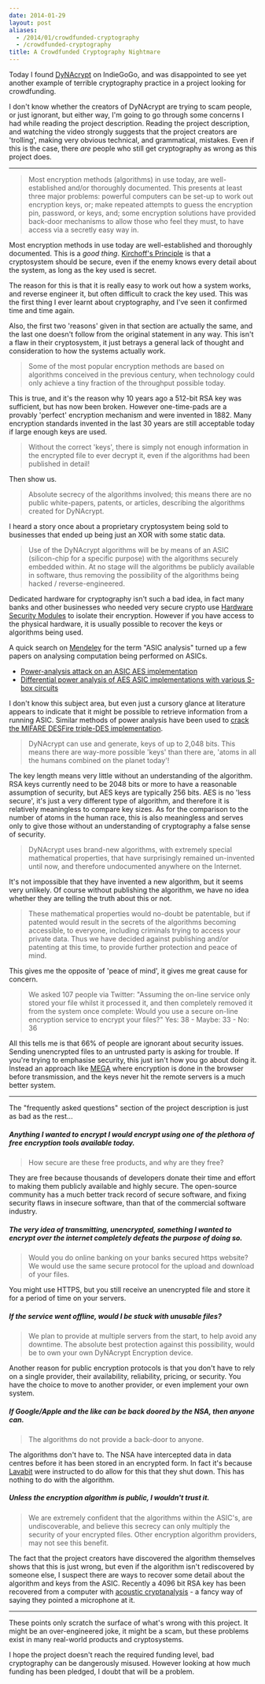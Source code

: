 ```yaml
---
date: 2014-01-29
layout: post
aliases:
  - /2014/01/crowdfunded-cryptography
  - /crowdfunded-cryptography
title: A Crowdfunded Cryptography Nightmare
---
```


Today I found [DyNAcrypt](http://www.indiegogo.com/projects/dynacrypt-introducing-the-fractalizing-random-abstraction-ciphering-transputer/x/4092978) on IndieGoGo, and was disappointed to see yet another example of terrible cryptography practice in a project looking for crowdfunding.

I don't know whether the creators of DyNAcrypt are trying to scam people, or just ignorant, but either way, I'm going to go through some concerns I had while reading the project description. Reading the project description, and watching the video strongly suggests that the project creators are 'trolling', making very obvious technical, and grammatical, mistakes. Even if this is the case, there _are_ people who still get cryptography as wrong as this project does.

---

> Most encryption methods (algorithms) in use today, are well-established and/or thoroughly documented. This presents at least three major problems: powerful computers can be set-up to work out encryption keys, or; make repeated attempts to guess the encryption pin, password, or keys, and; some encryption solutions have provided back-door mechanisms to allow those who feel they must, to have access via a secretly easy way in.

Most encryption methods in use today are well-established and thoroughly documented. This is a _good thing_. [Kirchoff's Principle](http://en.wikipedia.org/wiki/Kerckhoffs's_principle) is that a cryptosystem should be secure, even if the enemy knows every detail about the system, as long as the key used is secret.

The reason for this is that it is really easy to work out how a system works, and reverse engineer it, but often difficult to crack the key used. This was the first thing I ever learnt about cryptography, and I've seen it confirmed time and time again.

Also, the first two 'reasons' given in that section are actually the same, and the last one doesn't follow from the original statement in any way. This isn't a flaw in their cryptosystem, it just betrays a general lack of thought and consideration to how the systems actually work.

> Some of the most popular encryption methods are based on algorithms conceived in the previous century, when technology could only achieve a tiny fraction of the throughput possible today.

This is true, and it's the reason why 10 years ago a 512-bit RSA key was sufficient, but has now been broken. However one-time-pads are a provably 'perfect' encryption mechanism and were invented in 1882. Many encryption standards invented in the last 30 years are still acceptable today if large enough keys are used.

> Without the correct 'keys', there is simply not enough information in the encrypted file to ever decrypt it, even if the algorithms had been published in detail!

Then show us.

> Absolute secrecy of the algorithms involved; this means there are no public white-papers, patents, or articles, describing the algorithms created for DyNAcrypt.

I heard a story once about a proprietary cryptosystem being sold to businesses that ended up being just an XOR with some static data.

> Use of the DyNAcrypt algorithms will be by means of an ASIC (silicon-chip for a specific purpose) with the algorithms securely embedded within. At no stage will the algorithms be publicly available in software, thus removing the possibility of the algorithms being hacked / reverse-engineered.

Dedicated hardware for cryptography isn't such a bad idea, in fact many banks and other businesses who needed very secure crypto use [Hardware Security Modules](http://en.wikipedia.org/wiki/Hardware_security_module) to isolate their encryption. However if you have access to the physical hardware, it is usually possible to recover the keys or algorithms being used.

A quick search on [Mendeley](https://mendeley.com) for the term "ASIC analysis" turned up a few papers on analysing computation being performed on ASICs.

- [Power-analysis attack on an ASIC AES implementation](http://www.mendeley.com/catalog/poweranalysis-attack-asic-aes-implementation/)
- [Differential power analysis of AES ASIC implementations with various S-box circuits](http://www.mendeley.com/catalog/differential-power-analysis-aes-asic-implementations-various-sbox-circuits/)

I don't know this subject area, but even just a cursory glance at literature appears to indicate that it might be possible to retrieve information from a running ASIC. Similar methods of power analysis have been used to [crack the MIFARE DESFire triple-DES implementation](http://www.iacr.org/workshops/ches/ches2011/presentations/Session%205/CHES2011_Session5_1.pdf).

> DyNAcrypt can use and generate, keys of up to 2,048 bits. This means there are way-more possible 'keys' than there are, 'atoms in all the humans combined on the planet today'!

The key length means very little without an understanding of the algorithm. RSA keys currently need to be 2048 bits or more to have a reasonable assumption of security, but AES keys are typically 256 bits. AES is no 'less secure', it's just a very different type of algorithm, and therefore it is relatively meaningless to compare key sizes. As for the comparison to the number of atoms in the human race, this is also meaningless and serves only to give those without an understanding of cryptography a false sense of security.

> DyNAcrypt uses brand-new algorithms, with extremely special mathematical properties, that have surprisingly remained un-invented until now, and therefore undocumented anywhere on the Internet.

It's not impossible that they have invented a new algorithm, but it seems very unlikely. Of course without publishing the algorithm, we have no idea whether they are telling the truth about this or not.

> These mathematical properties would no-doubt be patentable, but if patented would result in the secrets of the algorithms becoming accessible, to everyone, including criminals trying to access your private data. Thus we have decided against publishing and/or patenting at this time, to provide further protection and peace of mind.

This gives me the opposite of 'peace of mind', it gives me great cause for concern.

> We asked 107 people via Twitter:
> "Assuming the on-line service only stored your file whilst it processed it, and then completely removed it from the system once complete: Would you use a secure on-line encryption service to encrypt your files?"
> Yes: 38 - Maybe: 33 - No: 36

All this tells me is that 66% of people are ignorant about security issues. Sending unencrypted files to an untrusted party is asking for trouble. If you're trying to emphasise security, this just isn't how you go about doing it. Instead an approach like [MEGA](https://mega.co.nz) where encryption is done in the browser before transmission, and the keys never hit the remote servers is a much better system.

---

The "frequently asked questions" section of the project description is just as bad as the rest...

##### Anything I wanted to encrypt I would encrypt using one of the plethora of free encryption tools available today.

> How secure are these free products, and why are they free?

They are free because thousands of developers donate their time and effort to making them publicly available and highly secure. The open-source community has a much better track record of secure software, and fixing security flaws in insecure software, than that of the commercial software industry.

##### The very idea of transmitting, unencrypted, something I wanted to encrypt over the internet completely defeats the purpose of doing so.

> Would you do online banking on your banks secured https website? We would use the same secure protocol for the upload and download of your files.

You might use HTTPS, but you still receive an unencrypted file and store it for a period of time on your servers.

##### If the service went offline, would I be stuck with unusable files?

> We plan to provide at multiple servers from the start, to help avoid any downtime. The absolute best protection against this possibility, would be to own your own DyNAcrypt Encryption device.

Another reason for public encryption protocols is that you don't have to rely on a single provider, their availability, reliability, pricing, or security. You have the choice to move to another provider, or even implement your own system.

##### If Google/Apple and the like can be back doored by the NSA, then anyone can.

> The algorithms do not provide a back-door to anyone.

The algorithms don't have to. The NSA have intercepted data in data centres before it has been stored in an encrypted form. In fact it's because [Lavabit](https://lavabit.com) were instructed to do allow for this that they shut down. This has nothing to do with the algorithm.

##### Unless the encryption algorithm is public, I wouldn't trust it.

> We are extremely confident that the algorithms within the ASIC's, are undiscoverable, and believe this secrecy can only multiply the security of your encrypted files. Other encryption algorithm providers, may not see this benefit.

The fact that the project creators have discovered the algorithm themselves shows that this is just wrong, but even if the algorithm isn't rediscovered by someone else, I suspect there are ways to recover some detail about the algorithm and keys from the ASIC. Recently a 4096 bit RSA key has been recovered from a computer with [acoustic cryptanalysis](http://www.cs.tau.ac.il/~tromer/acoustic/) - a fancy way of saying they pointed a microphone at it.

---

These points only scratch the surface of what's wrong with this project. It might be an over-engineered joke, it might be a scam, but these problems exist in many real-world products and cryptosystems.

I hope the project doesn't reach the required funding level, bad cryptography can be dangerously misused. However looking at how much funding has been pledged, I doubt that will be a problem.
